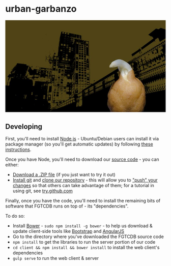 # urban-garbanzo

![urban garbanzo](urban-garbanzo.jpg)

## Developing

First, you'll need to install [Node.js](https://nodejs.org/en/download/) - Ubuntu/Debian users can install it via package manager (so you'll get automatic updates) by following [these instructions](https://nodejs.org/en/download/package-manager/#debian-and-ubuntu-based-linux-distributions).

Once you have Node, you'll need to download our [source code](https://en.wikipedia.org/wiki/Source_code) - you can either:
* [Download a .ZIP file](./archive/master.zip) (if you just want to try it out)
* [Install git](https://help.github.com/articles/set-up-git/) and [clone our repository](https://help.github.com/articles/which-remote-url-should-i-use/) - this will allow you to ["push" your changes](https://help.github.com/articles/pushing-to-a-remote/) so that others can take advantage of them; for a tutorial in using git, see [try.github.com](http://try.github.com/)

Finally, once you have the code, you'll need to install the remaining bits of software that FGTCDB runs on top of - its "dependencies".

To do so:
* Install [Bower](http://bower.io/) - `sudo npm install -g bower` - to help us download & update client-side tools like [Bootstrap](http://getbootstrap.com/) and [AngularJS](http://campus.codeschool.com/courses/shaping-up-with-angular-js)
* Go to the directory where you've downloaded the FGTCDB source code
* `npm install` to get the libraries to run the server portion of our code
* `cd client && npm install && bower install` to install the web client's dependencies
* `gulp serve` to run the web client & server
